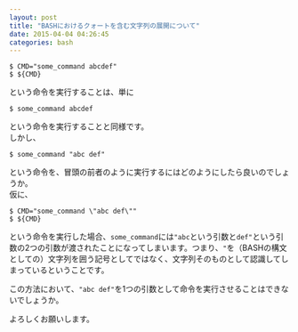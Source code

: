 ```yaml
---
layout: post
title: "BASHにおけるクォートを含む文字列の展開について"
date: 2015-04-04 04:26:45
categories: bash
---
```

<pre><code>$ CMD="some_command abcdef"
$ ${CMD}
</code></pre>

<p>という命令を実行することは、単に</p>

<pre><code>$ some_command abcdef
</code></pre>

<p>という命令を実行することと同様です。<br>
しかし、</p>

<pre><code>$ some_command "abc def"
</code></pre>

<p>という命令を、冒頭の前者のように実行するにはどのようにしたら良いのでしょうか。<br>
仮に、</p>

<pre><code>$ CMD="some_command \"abc def\""
$ ${CMD}
</code></pre>

<p>という命令を実行した場合、<code>some_command</code>には<code>"abc</code>という引数と<code>def"</code>という引数の2つの引数が渡されたことになってしまいます。つまり、<code>"</code>を（BASHの構文としての）文字列を囲う記号としてではなく、文字列そのものとして認識してしまっているということです。</p>

<p>この方法において、<code>"abc def"</code>を1つの引数として命令を実行させることはできないでしょうか。</p>

<p>よろしくお願いします。</p>
